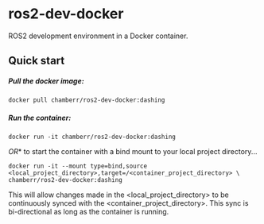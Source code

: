 # ros2-dev-docker
ROS2 development environment in a Docker container.

## Quick start

##### Pull the docker image:
`docker pull chamberr/ros2-dev-docker:dashing`

#####  Run the container:
`docker run -it chamberr/ros2-dev-docker:dashing`
 
*OR** to start the container with a bind mount to your local project directory...

`docker run -it --mount type=bind,source <local_project_directory>,target=/<container_project_directory> \
    chamberr/ros2-dev-docker:dashing`

This will allow changes made in the <local_project_directory> to be continuously synced with the <container_project_directory>. This sync is bi-directional as long as the container is running. 
